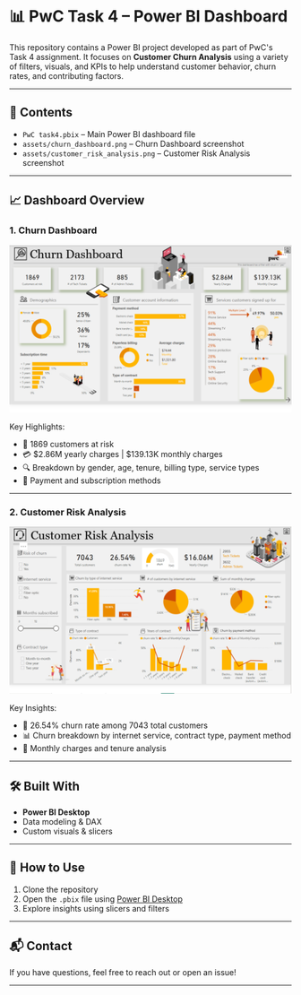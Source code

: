 # 📊 PwC Task 4 – Power BI Dashboard

This repository contains a Power BI project developed as part of PwC's Task 4 assignment. It focuses on **Customer Churn Analysis** using a variety of filters, visuals, and KPIs to help understand customer behavior, churn rates, and contributing factors.

---

## 📂 Contents

- `PwC task4.pbix` – Main Power BI dashboard file
- `assets/churn_dashboard.png` – Churn Dashboard screenshot
- `assets/customer_risk_analysis.png` – Customer Risk Analysis screenshot

---

## 📈 Dashboard Overview

### 1. Churn Dashboard

![Churn Dashboard](assets/churn_dashboard.png)

Key Highlights:
- 📌 1869 customers at risk
- 💳 $2.86M yearly charges | $139.13K monthly charges
- 🔍 Breakdown by gender, age, tenure, billing type, service types
- 📡 Payment and subscription methods

---

### 2. Customer Risk Analysis

![Customer Risk Analysis](assets/customer_risk_analysis.png)

Key Insights:
- 🧮 26.54% churn rate among 7043 total customers
- 📊 Churn breakdown by internet service, contract type, payment method
- 📅 Monthly charges and tenure analysis

---

## 🛠 Built With

- **Power BI Desktop**
- Data modeling & DAX
- Custom visuals & slicers

---

## 📌 How to Use

1. Clone the repository
2. Open the `.pbix` file using [Power BI Desktop](https://powerbi.microsoft.com/)
3. Explore insights using slicers and filters

---

## 📬 Contact

If you have questions, feel free to reach out or open an issue!

---

